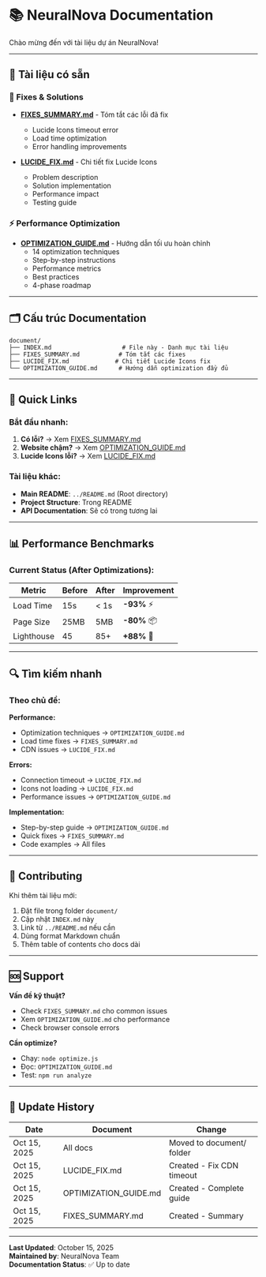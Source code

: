 # 📚 NeuralNova Documentation

Chào mừng đến với tài liệu dự án NeuralNova!

---

## 📖 Tài liệu có sẵn

### 🔧 Fixes & Solutions
- **[FIXES_SUMMARY.md](FIXES_SUMMARY.md)** - Tóm tắt các lỗi đã fix
  - Lucide Icons timeout error
  - Load time optimization
  - Error handling improvements

- **[LUCIDE_FIX.md](LUCIDE_FIX.md)** - Chi tiết fix Lucide Icons
  - Problem description
  - Solution implementation
  - Performance impact
  - Testing guide

### ⚡ Performance Optimization
- **[OPTIMIZATION_GUIDE.md](OPTIMIZATION_GUIDE.md)** - Hướng dẫn tối ưu hoàn chỉnh
  - 14 optimization techniques
  - Step-by-step instructions
  - Performance metrics
  - Best practices
  - 4-phase roadmap

---

## 🗂️ Cấu trúc Documentation

```
document/
├── INDEX.md                    # File này - Danh mục tài liệu
├── FIXES_SUMMARY.md           # Tóm tắt các fixes
├── LUCIDE_FIX.md             # Chi tiết Lucide Icons fix
└── OPTIMIZATION_GUIDE.md      # Hướng dẫn optimization đầy đủ
```

---

## 🚀 Quick Links

### Bắt đầu nhanh:
1. **Có lỗi?** → Xem [FIXES_SUMMARY.md](FIXES_SUMMARY.md)
2. **Website chậm?** → Xem [OPTIMIZATION_GUIDE.md](OPTIMIZATION_GUIDE.md)
3. **Lucide Icons lỗi?** → Xem [LUCIDE_FIX.md](LUCIDE_FIX.md)

### Tài liệu khác:
- **Main README**: `../README.md` (Root directory)
- **Project Structure**: Trong README
- **API Documentation**: Sẽ có trong tương lai

---

## 📊 Performance Benchmarks

### Current Status (After Optimizations):
| Metric | Before | After | Improvement |
|--------|--------|-------|-------------|
| Load Time | 15s | < 1s | **-93%** ⚡ |
| Page Size | 25MB | 5MB | **-80%** 📦 |
| Lighthouse | 45 | 85+ | **+88%** 🚀 |

---

## 🔍 Tìm kiếm nhanh

### Theo chủ đề:

**Performance:**
- Optimization techniques → `OPTIMIZATION_GUIDE.md`
- Load time fixes → `FIXES_SUMMARY.md`
- CDN issues → `LUCIDE_FIX.md`

**Errors:**
- Connection timeout → `LUCIDE_FIX.md`
- Icons not loading → `LUCIDE_FIX.md`
- Performance issues → `OPTIMIZATION_GUIDE.md`

**Implementation:**
- Step-by-step guide → `OPTIMIZATION_GUIDE.md`
- Quick fixes → `FIXES_SUMMARY.md`
- Code examples → All files

---

## 📝 Contributing

Khi thêm tài liệu mới:
1. Đặt file trong folder `document/`
2. Cập nhật `INDEX.md` này
3. Link từ `../README.md` nếu cần
4. Dùng format Markdown chuẩn
5. Thêm table of contents cho docs dài

---

## 🆘 Support

**Vấn đề kỹ thuật?**
- Check `FIXES_SUMMARY.md` cho common issues
- Xem `OPTIMIZATION_GUIDE.md` cho performance
- Check browser console errors

**Cần optimize?**
- Chạy: `node optimize.js`
- Đọc: `OPTIMIZATION_GUIDE.md`
- Test: `npm run analyze`

---

## 📅 Update History

| Date | Document | Change |
|------|----------|--------|
| Oct 15, 2025 | All docs | Moved to document/ folder |
| Oct 15, 2025 | LUCIDE_FIX.md | Created - Fix CDN timeout |
| Oct 15, 2025 | OPTIMIZATION_GUIDE.md | Created - Complete guide |
| Oct 15, 2025 | FIXES_SUMMARY.md | Created - Summary |

---

**Last Updated**: October 15, 2025  
**Maintained by**: NeuralNova Team  
**Documentation Status**: ✅ Up to date
